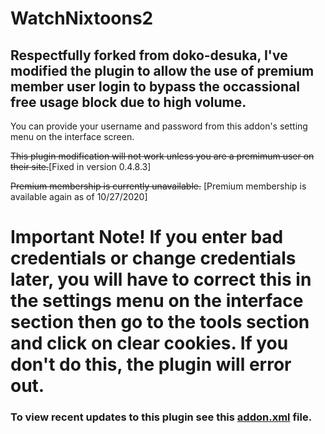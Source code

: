 # WatchNixtoons2

## Respectfully forked from doko-desuka, I've modified the plugin to allow the use of premium member user login to bypass the occassional free usage block due to high volume.  

You can provide your username and password from this addon's setting menu on the interface screen.  

~~This plugin modification will not work unless you are a premimum user on their site.~~[Fixed in version 0.4.8.3]

~~Premium membership is currently unavailable.~~ [Premium membership is available again as of 10/27/2020]

# Important Note!  If you enter bad credentials or change credentials later, you will have to correct this in the settings menu on the interface section then go to the tools section and click on clear cookies.  If you don't do this, the plugin will error out.

### To view recent updates to this plugin see this [addon.xml](../master/addon.xml) file.
